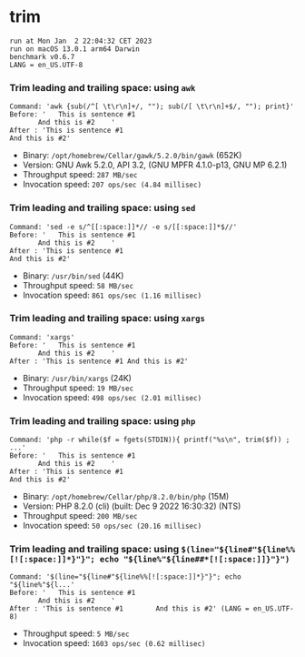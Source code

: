 # trim
 
    run at Mon Jan  2 22:04:32 CET 2023
    run on macOS 13.0.1 arm64 Darwin
    benchmark v0.6.7
    LANG = en_US.UTF-8
 
### Trim leading and trailing space: using `awk`
```shell
Command: 'awk {sub(/^[ \t\r\n]+/, ""); sub(/[ \t\r\n]+$/, ""); print}'
Before: '   This is sentence #1
       And this is #2    '
After : 'This is sentence #1
And this is #2'
```
* Binary: `/opt/homebrew/Cellar/gawk/5.2.0/bin/gawk` (652K)
* Version: GNU Awk 5.2.0, API 3.2, (GNU MPFR 4.1.0-p13, GNU MP 6.2.1)
* Throughput speed: `287 MB/sec`
* Invocation speed: `207 ops/sec (4.84 millisec)`

### Trim leading and trailing space: using `sed`
```shell
Command: 'sed -e s/^[[:space:]]*// -e s/[[:space:]]*$//'
Before: '   This is sentence #1
       And this is #2    '
After : 'This is sentence #1
And this is #2'
```
* Binary: `/usr/bin/sed` (44K)
* Throughput speed: `58 MB/sec`
* Invocation speed: `861 ops/sec (1.16 millisec)`

### Trim leading and trailing space: using `xargs`
```shell
Command: 'xargs'
Before: '   This is sentence #1
       And this is #2    '
After : 'This is sentence #1 And this is #2'
```
* Binary: `/usr/bin/xargs` (24K)
* Throughput speed: `19 MB/sec`
* Invocation speed: `498 ops/sec (2.01 millisec)`

### Trim leading and trailing space: using `php`
```shell
Command: 'php -r while($f = fgets(STDIN)){ printf("%s\n", trim($f)) ; ...'
Before: '   This is sentence #1
       And this is #2    '
After : 'This is sentence #1
And this is #2'
```
* Binary: `/opt/homebrew/Cellar/php/8.2.0/bin/php` (15M)
* Version: PHP 8.2.0 (cli) (built: Dec  9 2022 16:30:32) (NTS)
* Throughput speed: `200 MB/sec`
* Invocation speed: `50 ops/sec (20.16 millisec)`

### Trim leading and trailing space: using `$(line="${line#"${line%%[![:space:]]*}"}"; echo "${line%"${line##*[![:space:]]}"}")`
```shell
Command: '$(line="${line#"${line%%[![:space:]]*}"}"; echo "${line%"${l...'
Before: '   This is sentence #1
       And this is #2    '
After : 'This is sentence #1        And this is #2' (LANG = en_US.UTF-8)
```
* Throughput speed: `5 MB/sec`
* Invocation speed: `1603 ops/sec (0.62 millisec)`

